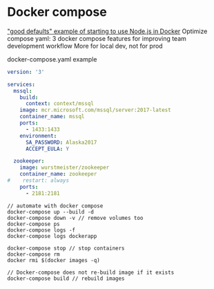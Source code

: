 # Docker compose

["good defaults" example of starting to use Node.js in Docker](https://github.com/BretFisher/node-docker-good-defaults)
Optimize compose yaml: 3 docker compose features for improving team development workflow
More for local dev, not for prod

docker-compose.yaml example
```yaml
version: '3'

services:
  mssql:
    build:
      context: context/mssql
    image: mcr.microsoft.com/mssql/server:2017-latest
    container_name: mssql
    ports:
      - 1433:1433
    environment:
      SA_PASSWORD: Alaska2017
      ACCEPT_EULA: Y

  zookeeper:
    image: wurstmeister/zookeeper
    container_name: zookeeper
#    restart: always
    ports:
      - 2181:2181
```

```shell script
// automate with docker compose
docker-compose up --build -d
docker-compose down -v // remove volumes too
docker-compose ps
docker-compose logs -f
docker-compose logs dockerapp

docker-compose stop // stop containers
docker-compose rm
docker rmi $(docker images -q)

// Docker-compose does not re-build image if it exists
docker-compose build // rebuild images
```


